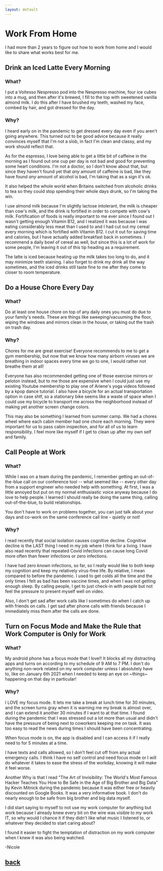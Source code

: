 ```yaml
---
layout: default
---
```


# Work From Home

I had more than 2 years to figure out how to work from home and I would like to share what works best for me.

## Drink an Iced Latte Every Morning

### What?

I put a Voltesso Nespresso pod into the Nespresso machine, four ice cubes into a mug, and then after it's brewed, I fill to the top with sweetened vanilla almond milk.  I do this after I have brushed my teeth, washed my face, combed by hair, and got dressed for the day.

### Why?

I heard early on in the pandemic to get dressed every day even if you aren't going anywhere.  This turned out to be good advice because it really convinces myself that I'm not a slob, in fact I'm clean and classy, and my work should reflect that.

As for the espresso, I love being able to get a little bit of caffeine in the morning as I found out one cup per day is not bad and good for preventing some heart conditions.  I'm not a doctor, so I don't know about that, but since they haven't found yet that *any* amount of caffeine is bad, like they have found *any* amount of alcohol is bad, I'm taking that as a sign it's ok.  

It also helped the whole world when Britains switched from alcoholic drinks to tea so they could stop spending their whole days drunk, so I'm taking the win.  

I use almond milk because I'm slightly lactose intolerant, the milk is cheaper than cow's milk, and the drink is fortified in order to compete with cow's milk.  Fortification of foods is really important to me ever since I found out I wasn't getting enough Vitamin B12, and I realized it was because I was eating considerably less meat than I used to and I had cut out my cereal every morning which is fortified with Vitamin B12.  I cut it out for saving time and calories, but I have actually added breakfast back in sometimes.  I recommend a daily bowl of cereal as well, but since this is a lot of work for some people, I'm leaving it out of this tip heading as a requirement.

The latte is iced because heating up the milk takes too long to do, and it may minimize teeth staining.  I also forget to drink my drink all the way sometimes, and the iced drinks still taste fine to me after they come to closer to room temperature.

## Do a House Chore Every Day

### What?

Do at least one house chore on top of any daily ones you must do due to your family's needs.  These are things like sweeping/vacuuming the floor, wiping the windows and mirrors clean in the house, or taking out the trash on trash day.

### Why?

Chores for me are great exercise!  Everyone recommends to me to get a gym membership, but now that we know how many airborn viruses we are breathing in indoor spaces every time we go to one, I would rather not breathe them at all!

Everyone has also recommended getting one of those exercise mirrors or peloton instead, but to me those are expensive when I could just use my existing Youtube membership to play one of Ariene's yoga videos followed by a kpop dance tutorial.  I also have a bicycle for an actual transportation option in case shtf, so a stationary bike seems like a waste of space when I could use my bicycle to transport me across the neighborhood instead of making yet another screen change colors.

This may also be something I learned from summer camp.  We had a chores wheel where each cabin member had one chore each morning.  They were important for us to pass cabin inspection, and for all of us to learn responsibility.  I feel more like myself if I get to clean up after my own self and family.

## Call People at Work

### What?

While I was on a team during the pandemic, I remember getting an out-of-the-blue call on our conference tool -- what seemed like -- every other day from a support engineer who needed help with something.  At first, I was a little annoyed but put on my normal enthusiastic voice anyway because I do love to help people.  I learned I should really be doing the same thing, calling out-of-the-blue, to build relationships.

You don't have to work on problems together, you can just talk about your days and co-work on the same conference call line - quietly or not!

### Why?

I read recently that social isolation causes cognitive decline.  Cognitive decline is the LAST thing I need in my job where I think for a living.  I have also read recently that repeated Covid infections can cause long Covid more often than fewer infections or zero infections.

I have had zero *known* infections, so far, so I really would like to both keep my cognition and keep my relatively virus-free life.  By relative, I mean compared to before the pandemic.  I used to get colds all the time and the only times I felt as bad has been vaccine times, and when I was not getting enough sleep.  By calling people, I get to just check-in with people but not feel the pressure to present myself well on video.

Also, I don't get sad after work calls like I sometimes do when I catch up with friends on calls.  I get sad after phone calls with friends because I immediately miss them after the calls are done.

## Turn on Focus Mode and Make the Rule that Work Computer is Only for Work

### What?

My android phone has a focus mode that I love!!  It blocks all my distracting apps and turns on according to my schedule of 9 AM to 7 PM.  I don't do anything non-work related on my work computer unless I absolutely have to, like on January 6th 2021 when I needed to keep an eye on ~things~ happening on that day in particular!

### Why?

I LOVE my focus mode.  It lets me take a break at lunch time for 30 minutes, and the screen turns gray when it is warning me my break is almost over, and I can extend it another 30 minutes if I want to at that time.  I found during the pandemic that I was stressed out a lot more than usual and didn't have the pressure of being next to coworkers keeping me on task.  It was too easy to read the news during times I should have been concentrating.

When focus mode is on, the app is disabled and I can access it if I really need to for 5 minutes at a time.

I have texts and calls allowed, so I don't feel cut off from any actual emergency calls.  I think I have no self control and need focus mode or I will do whatever it takes to ease the stress of the workday, knowing it will make it feel worse.

Another Why is that I read "The Art of Invisibility: The World's Most Famous Hacker Teaches You How to Be Safe in the Age of Big Brother and Big Data" by Kevin Mitnick during the pandemic because it was either free or heavily discounted on Google Books.  It was a very informative book.  I don't do nearly enough to be safe from big brother and big data myself.

I did start saying to myself to not use my work computer for anything but work because I already knew every bit on the wire was visible to my work IT, so why would I chance it if they didn't like what music I listened to, or whatever they decided to start caring about?

I found it easier to fight the temptation of distraction on my work computer when I knew it was also being watched.

-Nicole


[back](./)
---
